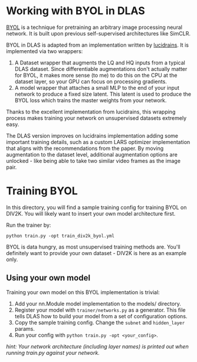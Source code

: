 # Working with BYOL in DLAS

[BYOL](https://arxiv.org/abs/2006.07733) is a technique for pretraining an arbitrary image processing
neural network. It is built upon previous self-supervised architectures like SimCLR.

BYOL in DLAS is adapted from an implementation written by [lucidrains](https://github.com/lucidrains/byol-pytorch).
It is implemented via two wrappers: 

1. A Dataset wrapper that augments the LQ and HQ inputs from a typical DLAS dataset. Since differentiable
   augmentations don't actually matter for BYOL, it makes more sense (to me) to do this on the CPU at the
   dataset layer, so your GPU can focus on processing gradients.
1. A model wrapper that attaches a small MLP to the end of your input network to produce a fixed
   size latent. This latent is used to produce the BYOL loss which trains the master weights from
   your network.
   
Thanks to the excellent implementation from lucidrains, this wrapping process makes training your
network on unsupervised datasets extremely easy.

The DLAS version improves on lucidrains implementation adding some important training details, such as
a custom LARS optimizer implementation that aligns with the recommendations from the paper. By moving augmentation
to the dataset level, additional augmentation options are unlocked - like being able to take two similar video frames
as the image pair.

# Training BYOL

In this directory, you will find a sample training config for training BYOL on DIV2K. You will
likely want to insert your own model architecture first.

Run the trainer by:

`python train.py -opt train_div2k_byol.yml`

BYOL is data hungry, as most unsupervised training methods are. You'll definitely want to provide
your own dataset - DIV2K is here as an example only. 

## Using your own model

Training your own model on this BYOL implementation is trivial:
1. Add your nn.Module model implementation to the models/ directory.
2. Register your model with `trainer/networks.py` as a generator. This file tells DLAS how to build your model from
   a set of configuration options.
3. Copy the sample training config. Change the `subnet` and `hidden_layer` params.
4. Run your config with `python train.py -opt <your_config>`.

*hint: Your network architecture (including layer names) is printed out when running train.py
against your network.*